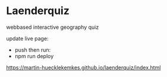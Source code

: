 # Laenderquiz

webbased interactive geography quiz

update live page: 
- push
then run:
- npm run deploy

https://martin-huecklekemkes.github.io/laenderquiz/index.html
